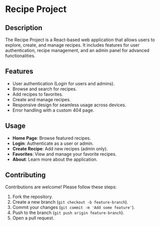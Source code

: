 # Recipe Project

## Description
The Recipe Project is a React-based web application that allows users to explore, create, and manage recipes. It includes features for user authentication, recipe management, and an admin panel for advanced functionalities.

## Features
- User authentication (Login for users and admins).
- Browse and search for recipes.
- Add recipes to favorites.
- Create and manage recipes.
- Responsive design for seamless usage across devices.
- Error handling with a custom 404 page.


## Usage
- **Home Page**: Browse featured recipes.
- **Login**: Authenticate as a user or admin.
- **Create Recipe**: Add new recipes (admin only).
- **Favorites**: View and manage your favorite recipes.
- **About**: Learn more about the application.

## Contributing
Contributions are welcome! Please follow these steps:
1. Fork the repository.
2. Create a new branch (`git checkout -b feature-branch`).
3. Commit your changes (`git commit -m 'Add some feature'`).
4. Push to the branch (`git push origin feature-branch`).
5. Open a pull request.
